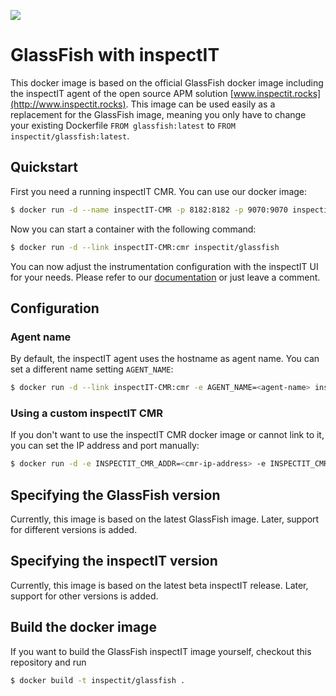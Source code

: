[![](https://badge.imagelayers.io/inspectit/glassfish:latest.svg)](https://imagelayers.io/?images=inspectit/glassfish:latest 'Get your own badge on imagelayers.io')

# GlassFish with inspectIT
This docker image is based on the official GlassFish docker image including the inspectIT agent of the open source APM solution [www.inspectit.rocks](http://www.inspectit.rocks).
This image can be used easily as a replacement for the GlassFish image, meaning you only have to change your existing Dockerfile ```FROM glassfish:latest``` to ```FROM inspectit/glassfish:latest```.

## Quickstart
First you need a running inspectIT CMR. You can use our docker image:

```bash
$ docker run -d --name inspectIT-CMR -p 8182:8182 -p 9070:9070 inspectit/cmr
```

Now you can start a container with the following command:

```bash
$ docker run -d --link inspectIT-CMR:cmr inspectit/glassfish
```

You can now adjust the instrumentation configuration with the inspectIT UI for your needs. Please refer to our [documentation](https://inspectit-performance.atlassian.net/wiki/display/DOC16/Agent+Configuration) or just leave a comment.

## Configuration
### Agent name
By default, the inspectIT agent uses the hostname as agent name. You can set a different name setting ```AGENT_NAME```:

```bash
$ docker run -d --link inspectIT-CMR:cmr -e AGENT_NAME=<agent-name> inspectit/glassfish
```

### Using a custom inspectIT CMR
If you don't want to use the inspectIT CMR docker image or cannot link to it, you can set the IP address and port manually:

```bash
$ docker run -d -e INSPECTIT_CMR_ADDR=<cmr-ip-address> -e INSPECTIT_CMR_PORT=<cmr-port> inspectit/glassfish
```

## Specifying the GlassFish version
Currently, this image is based on the latest GlassFish image. Later, support for different versions is added.

## Specifying the inspectIT version
Currently, this image is based on the latest beta inspectIT release. Later, support for other versions is added.

## Build the docker image
If you want to build the GlassFish inspectIT image yourself, checkout this repository and run

```bash
$ docker build -t inspectit/glassfish .
```
